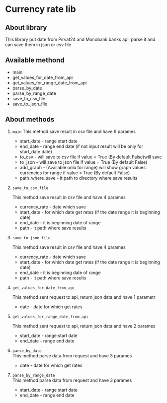 # Currency rate lib

## About library

This library put date from Pirvat24 and Monobank banks api, parse it and can save them in json or csv file

## Available methond
- main
- get_values_for_date_from_api
- get_values_for_range_date_from_api
- parse_by_date
- parse_by_range_date
- save_to_csv_file
- save_to_json_file

## About methods


1. ``main``
   This method save result in csv file and have 6 parames
   - start_date - range start date
   - end_date - range end date (if not input result will be only for start_date date)
   - to_csv - will save to csv file if value = True (By default False)will save 
   - to_json - will save to json file if value = True (By default False)
   - add_graph - (Available onlu for range) will show graph values currencies for range if value = True (By default False)
   - path_where_save - it path to directory where save results
2. ``save_to_csv_file``

    This method save result in csv file and have 4 parames 
   - currency_rate - date which save
   - start_date - for which date get rates (if the date range it is beginning date)
   - end_date - it is beginning date of range
   - path - it path where save results
3. ``save_to_json_file``

    This method save result in csv file and have 4 parames
   - currency_rate - date which save
   - start_date - for which date get rates (if the date range it is beginning date)
   - end_date - it is beginning date of range
   - path - it path where save results
4. ``get_values_for_date_from_api``

    This method sent request to api, return json data and have 1 parametr
   - date - date for which get rates

5. ``get_values_for_range_date_from_api``

    This method sent request to api, return json data and have 2 parames
   - start_date - range start date
   - end_date - range end date
   
6. ``parse_by_date``    
   This method parse data from request and have 3 parames
   - date - date for which get rates
7. ``parse_by_range_date``  
   This method parse data from request and have 3 parames
   - start_date - range start date
   - end_date - range end date

